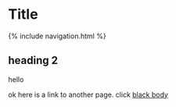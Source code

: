 # Title

 {% include navigation.html %}

## heading 2
hello

ok here is a link to another page. click [black body](blackbody)
